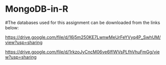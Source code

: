 # MongoDB-in-R

#The databases used for this assignment can be downloaded from the links below:

https://drive.google.com/file/d/16j5m250KE7LwnwMeUrFeYVyq4P_SwhUM/view?usp=sharing

https://drive.google.com/file/d/1rkzoJyCncM06ve6lflWVsPLfhVhuFmGg/view?usp=sharing
